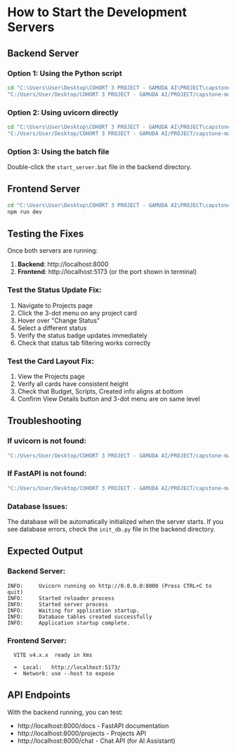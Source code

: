 # How to Start the Development Servers

## Backend Server

### Option 1: Using the Python script
```bash
cd "C:\Users\User\Desktop\COHORT 3 PROJECT - GAMUDA AI\PROJECT\capstone-main-main\backend"
"C:/Users/User/Desktop/COHORT 3 PROJECT - GAMUDA AI/PROJECT/capstone-main-main/.venv/Scripts/python.exe" start_server.py
```

### Option 2: Using uvicorn directly
```bash
cd "C:\Users\User\Desktop\COHORT 3 PROJECT - GAMUDA AI\PROJECT\capstone-main-main\backend"
"C:/Users/User/Desktop/COHORT 3 PROJECT - GAMUDA AI/PROJECT/capstone-main-main/.venv/Scripts/uvicorn.exe" api.api:app --reload --host 0.0.0.0 --port 8000
```

### Option 3: Using the batch file
Double-click the `start_server.bat` file in the backend directory.

## Frontend Server

```bash
cd "C:\Users\User\Desktop\COHORT 3 PROJECT - GAMUDA AI\PROJECT\capstone-main-main\frontend"
npm run dev
```

## Testing the Fixes

Once both servers are running:

1. **Backend**: http://localhost:8000
2. **Frontend**: http://localhost:5173 (or the port shown in terminal)

### Test the Status Update Fix:
1. Navigate to Projects page
2. Click the 3-dot menu on any project card
3. Hover over "Change Status" 
4. Select a different status
5. Verify the status badge updates immediately
6. Check that status tab filtering works correctly

### Test the Card Layout Fix:
1. View the Projects page
2. Verify all cards have consistent height
3. Check that Budget, Scripts, Created info aligns at bottom
4. Confirm View Details button and 3-dot menu are on same level

## Troubleshooting

### If uvicorn is not found:
```bash
"C:/Users/User/Desktop/COHORT 3 PROJECT - GAMUDA AI/PROJECT/capstone-main-main/.venv/Scripts/python.exe" -m pip install uvicorn[standard]
```

### If FastAPI is not found:
```bash
"C:/Users/User/Desktop/COHORT 3 PROJECT - GAMUDA AI/PROJECT/capstone-main-main/.venv/Scripts/python.exe" -m pip install fastapi
```

### Database Issues:
The database will be automatically initialized when the server starts. If you see database errors, check the `init_db.py` file in the backend directory.

## Expected Output

### Backend Server:
```
INFO:     Uvicorn running on http://0.0.0.0:8000 (Press CTRL+C to quit)
INFO:     Started reloader process
INFO:     Started server process
INFO:     Waiting for application startup.
INFO:     Database tables created successfully
INFO:     Application startup complete.
```

### Frontend Server:
```
  VITE v4.x.x  ready in Xms

  ➜  Local:   http://localhost:5173/
  ➜  Network: use --host to expose
```

## API Endpoints

With the backend running, you can test:
- http://localhost:8000/docs - FastAPI documentation
- http://localhost:8000/projects - Projects API
- http://localhost:8000/chat - Chat API (for AI Assistant)
